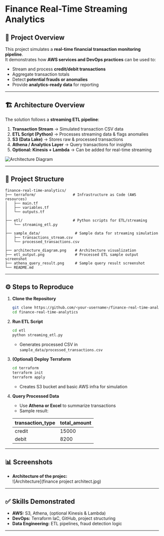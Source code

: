 # Finance Real-Time Streaming Analytics

## 📌 Project Overview
This project simulates a **real-time financial transaction monitoring pipeline**.  
It demonstrates how **AWS services and DevOps practices** can be used to:
- Stream and process **credit/debit transactions**
- Aggregate transaction totals
- Detect **potential frauds or anomalies**
- Provide **analytics-ready data** for reporting

---

## 🏗️ Architecture Overview
The solution follows a **streaming ETL pipeline**:

1. **Transaction Stream** → Simulated transaction CSV data
2. **ETL Script (Python)** → Processes streaming data & flags anomalies
3. **S3 (Data Lake)** → Stores raw & processed transactions
4. **Athena / Analytics Layer** → Query transactions for insights
5. **Optional: Kinesis + Lambda** → Can be added for real-time streaming

![Architecture Diagram](architecture_diagram.png)

---

## 📂 Project Structure
```
finance-real-time-analytics/
├── terraform/                 # Infrastructure as Code (AWS resources)
│   ├── main.tf
│   ├── variables.tf
│   └── outputs.tf
│
├── etl/                       # Python scripts for ETL/streaming
│   └── streaming_etl.py
│
├── sample_data/                # Sample data for streaming simulation
│   ├── transactions_stream.csv
│   └── processed_transactions.csv
│
├── architecture_diagram.png    # Architecture visualization
├── etl_output.png              # Processed ETL sample output screenshot
├── athena_query_result.png     # Sample query result screenshot
└── README.md
```

---

## ⚙️ Steps to Reproduce

1. **Clone the Repository**
   ```bash
   git clone https://github.com/<your-username>/finance-real-time-analytics.git
   cd finance-real-time-analytics
   ```

2. **Run ETL Script**
   ```bash
   cd etl
   python streaming_etl.py
   ```
   - Generates processed CSV in `sample_data/processed_transactions.csv`

3. **(Optional) Deploy Terraform**
   ```bash
   cd terraform
   terraform init
   terraform apply
   ```
   - Creates S3 bucket and basic AWS infra for simulation

4. **Query Processed Data**
   - Use **Athena or Excel** to summarize transactions
   - Sample result:

   | transaction_type | total_amount |
   |-----------------|--------------|
   | credit          | 15000        |
   | debit           | 8200         |

---

## 📊 Screenshots

- **Architecture of the projec:**  
  ![Architecture](finance project architect.jpg)

---

## ✅ Skills Demonstrated
- **AWS:** S3, Athena, (optional Kinesis & Lambda)
- **DevOps:** Terraform IaC, GitHub, project structuring
- **Data Engineering:** ETL pipelines, fraud detection logic

---
